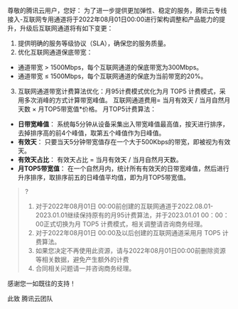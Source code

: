 尊敬的腾讯云用户，您好：
为了进一步提供更加弹性、稳定的服务，腾讯云专线接入-互联网专用通道将于2022年08月01日00:00进行架构调整和产品能力的提升，升级后互联网通道将有如下变更：
1. 提供明确的服务等级协议（SLA），确保您的服务质量。
2. 优化互联网通道保底带宽： 
 - 通道带宽 > 1500Mbps，每个互联网通道的保底带宽为300Mbps。
 - 通道带宽 ≤ 1500Mbps，每个互联网通道的保底为当前带宽的20%。
3. 互联网通道带宽计费算法优化：月95计费模式优化为月 TOP5 计费模式，采用多次消峰的方式计算带宽峰值。
互联网通道费用= 当月有效天 / 当月自然月天数 × 月TOP5带宽值*价格。
月TOP5计费算法：     
 - **日带宽峰值**：
系统每5分钟从设备采集出入带宽峰值最高值，按天进行排序，去掉排序高的前4个峰值，取第五个峰值作为日峰值。
 - **有效天**：
只要当天5分钟带宽值存在一个大于500Kbps的带宽，即被视为有效天。
 - **有效天占比**：
有效天占比 = 当月有效天 / 当月自然月天数。
 - **月TOP5带宽值**：
在一个自然月内，统计所有有效天的日带宽峰值，然后进行升序排序，取排序前五的日峰值平均值，即为月TOP5带宽值。
>?
>1. 对于2022年08月01日 00:00前创建的互联网通道于2022.08.01-2023.01.01继续保持原有的月95计费算法，并于2023.01.01 00：00：00正式切换为月 TOP5 计费模式，相关调整请咨询商务经理。
>2. 对于2022年08月01日 00:00及以后创建的互联网通道采用月 TOP5 计费算法。
>3. 如果您决定不再使用此资源，请与2022年08月01日00:00前删除资源等相关数据，避免产生额外的计费
>4. 合同相关问题请一并咨询商务经理。
>

感谢您一如既往的支持！

此致
腾讯云团队
